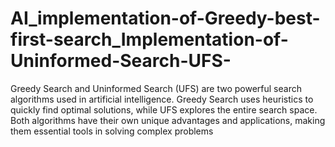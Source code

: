 # AI_implementation-of-Greedy-best-first-search_Implementation-of-Uninformed-Search-UFS-
Greedy Search and Uninformed Search (UFS) are two powerful search algorithms used in artificial intelligence. Greedy Search uses heuristics to quickly find optimal solutions, while UFS explores the entire search space. Both algorithms have their own unique advantages and applications, making them essential tools in solving complex problems
